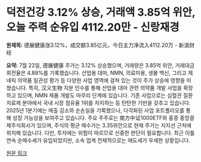 # 덕전건강 3.12% 상승, 거래액 3.85억 위안, 오늘 주력 순유입 4112.20만 - 신랑재경

**원제목:** 德展健康涨3.12%，成交额3.85亿元，今日主力净流入4112.20万 - 新浪财经

**요약:** 7월 22일,  德展健康 주가는 3.12% 상승했으며, 거래량은 3.85억 위안, 거래대금 회전율은 4.88%를 기록했습니다.  산업용 대마, NMN, 의료미용, 생물 백신, 그리고 제네릭 의약품 일관성 평가 등 다양한 사업 영역에 걸쳐 있는 것이 주가 상승에 영향을 미쳤습니다.  특히,  汉义生物 지분 인수를 통해 산업용 대마 관련 의약품 개발 사업을 확장하고 있으며, NMN 제품 개발도 마무리 단계에 있습니다.  기존 사업으로는 심혈관 질환 치료제 분야에서 국내 시장 점유율 1위를 차지하는 등 탄탄한 기반을 갖추고 있습니다.  2025년 1분기에는 매출 감소와 순손실을 기록했으나, 다각화된 사업 포트폴리오를 통해 성장 가능성을 보여주고 있습니다.  주요 주주로는  南方中证1000ETF와 홍콩 중앙결제주식회사가 있으며,  주식의 평균 매수가는 3.35위안으로 현재 주가는 지지선 근처에 위치해 있습니다.  다만,  투자에는 위험이 따르므로 신중한 판단이 필요합니다.  최근 이틀 연속 순매수세가 유입되었지만,  소속 업계 전체적으로는 매도세가 우세한 상황입니다.

[원문 링크](https://finance.sina.cn/2025-07-22/detail-infhiqhu4068935.d.html?vt=4)
